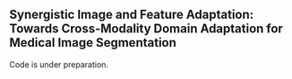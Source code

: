 ## Synergistic Image and Feature Adaptation:  <br/> Towards Cross-Modality Domain Adaptation for Medical Image Segmentation

Code is under preparation.
